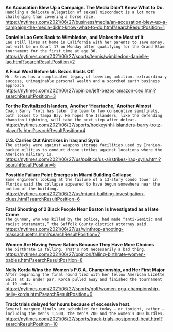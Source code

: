 **An Accusation Blew Up a Campaign. The Media Didn’t Know What to Do.**\
`Handling a delicate allegation of sexual misconduct is a lot more challenging than covering a horse race.`\
https://nytimes.com/2021/06/27/business/media/an-accusation-blew-up-a-campaign-the-media-didnt-know-what-to-do.html?searchResultPosition=1

**Danielle Lao Gets Back to Wimbledon, and Makes the Most of It**\
`Lao still lives at home in California with her parents to save money, but will be on Court 17 on Monday after qualifying for the Grand Slam tournament for the first time at age 30.`\
https://nytimes.com/2021/06/27/sports/tennis/wimbledon-danielle-lao.html?searchResultPosition=2

**A Final Word Before Mr. Bezos Blasts Off**\
`Mr. Bezos has a complicated legacy of towering ambition, extraordinary success, unimaginable personal wealth and a scorched earth business approach`\
https://nytimes.com/2021/06/27/opinion/jeff-bezos-amazon-ceo.html?searchResultPosition=3

**For the Revitalized Islanders, Another ‘Heartache,’ Another Almost**\
`Coach Barry Trotz has taken the team to two consecutive semifinals, both losses to Tampa Bay. He hopes the Islanders, like the defending champion Lightning, will take the next step after defeat.`\
https://nytimes.com/2021/06/27/sports/hockey/nhl-islanders-barry-trotz-playoffs.html?searchResultPosition=4

**U.S. Carries Out Airstrikes in Iraq and Syria**\
`The attacks were against weapons storage facilities used by Iranian-backed militias to conduct drone strikes against locations where the American military is.`\
https://nytimes.com/2021/06/27/us/politics/us-airstrikes-iraq-syria.html?searchResultPosition=5

**Possible Failure Point Emerges in Miami Building Collapse**\
`Some engineers looking at the failure of a 13-story condo tower in Florida said the collapse appeared to have begun somewhere near the bottom of the building.`\
https://nytimes.com/2021/06/27/us/miami-building-investigation-clues.html?searchResultPosition=6

**Fatal Shooting of 2 Black People Near Boston Is Investigated as a Hate Crime**\
`The gunman, who was killed by the police, had made “anti-Semitic and racist statements,” the Suffolk County district attorney said.`\
https://nytimes.com/2021/06/27/us/winthrop-shooting-massachusetts.html?searchResultPosition=7

**Women Are Having Fewer Babies Because They Have More Choices**\
`The birthrate is falling. That's not necessarily a bad thing.`\
https://nytimes.com/2021/06/27/opinion/falling-birthrate-women-babies.html?searchResultPosition=8

**Nelly Korda Wins the Women’s P.G.A. Championship, and Her First Major**\
`After beginning the final round tied with her fellow American Lizette Salas at 15 under par, Korda pulled away and finished the tournament at 19 under.`\
https://nytimes.com/2021/06/27/sports/golf/women-pga-championship-nelly-korda.html?searchResultPosition=9

**Track trials delayed for hours because of excessive heat.**\
`Several marquee finals are scheduled for today — or tonight, rather — including the men’s 1,500, the men’s 200 and the women’s 400 hurdles.`\
https://nytimes.com/2021/06/27/sports/track-trials-postponed-heat.html?searchResultPosition=10

